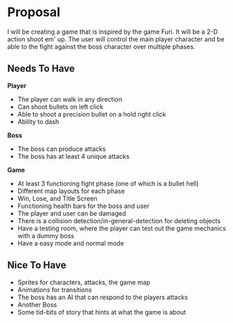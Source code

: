 # Proposal
I will be creating a game that is inspired by the game Furi. It will be a 
2-D action shoot em' up. The user will control the main player character and 
be able to the fight against the boss character over multiple phases.

## Needs To Have
**Player**
- The player can walk in any direction
- Can shoot bullets on left click
- Able to shoot a precision bullet on a hold right click
- Ability to dash

**Boss**
- The boss can produce attacks
- The boss has at least 4 unique attacks

**Game**
- At least 3 functioning fight phase (one of which is a bullet hell)
- Different map layouts for each phase
- Win, Lose, and Title Screen
- Functioning health bars for the boss and user
- The player and user can be damaged
- There is a collision detection/in-general-detection for deleting objects
- Have a testing room, where the player can test out the game mechanics 
  with a dummy boss
- Have a easy mode and normal mode


## Nice To Have
- Sprites for characters, attacks, the game map 
- Animations for transitions
- The boss has an AI that can respond to the players attacks 
- Another Boss
- Some tid-bits of story that hints at what the game is about
